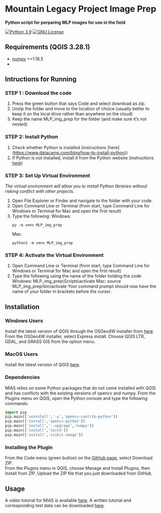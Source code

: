 # Mountain Legacy Project Image Prep
__Python script for perparing MLP images for use in the field__ 

[![Python 3.9](https://img.shields.io/badge/Python-3.9-blue.svg)](https://www.python.org/downloads/release/python-390/)
[![GNU License](https://img.shields.io/badge/License-GNU-green.svg)](https://www.gnu.org/licenses/gpl-3.0.en.html)

## Requirements (QGIS 3.28.1) 

- [numpy](https://numpy.org/) >=1.18.5
- 

## Intructions for Running

### STEP 1 : Download the code
1. Press the green button that says Code and select download as zip.
2. Unzip the folder and move to the location of choice (usually better to keep it on the local drive rather than anywhere on the cloud)
3. Keep the name MLP_img_prep for the folder (and make sure it’s not nested)

### STEP 2: Install Python
1. Check whether Python is installed (instructions [here] (https://www.datacamp.com/blog/how-to-install-python))
2. If Python is not installed, install it from the Python website (instructions [here](https://www.datacamp.com/blog/how-to-install-python))


### STEP 3: Set Up Virtual Environment
*The virtual environment will allow you to install Python libraries without risking conflict with other projects.*
1. Open File Explorer or Finder and navigate to the folder with your code.
2. Open Command Line or Terminal (from start, type Command Line for Windows or Terminal for Mac and open the first result)
3. Type the following:
	Windows:
	```console
	py -m venv MLP_img_prep
	```
	Mac:
	```console
	python3 -m venv MLP_img_prep
	```

### STEP 4: Activate the Virtual Environment
1. Open Command Line or Terminal (from start, type Command Line for Windows or Terminal for Mac and open the first result)
2. Type the following using the name of the folder holding the code
Windows:	MLP_img_prep\Scripts\activate
Mac:	source MLP_img_prep/bin/activate
Your command prompt should now have the name of your folder in brackets before the cursor.


## Installation

### Windows Users
Install the latest version of QGIS through the OSGeo4W installer from [here](https://qgis.org/en/site/forusers/alldownloads.html#osgeo4w-installer). From the OSGeo4W installer, select Express install. Choose QGIS LTR, GDAL, and GRASS GIS from the option menu. 

### MacOS Users
Install the latest version of QGIS [here](https://qgis.org/en/site/forusers/download.html).

### Dependencies
MIAS relies on some Python packages that do not come installed with QGIS and has conflicts with the existing versions of opencv and numpy. From the Plugins menu on QGIS, open the Python console and type the following commands:
```python
import pip
pip.main(['uninstall','-y','opencv-contrib-python'])
pip.main(['install','opencv-python'])
pip.main(['install','--upgrage','numpy'])
pip.main(['install','torch'])
pip.main(['install','scikit-image'])
```

### Installing the Plugin
From the Code menu (green button) on the [GitHub page](https://github.com/ClaireWrightMi/MLP_IA_Suite), select Download ZIP.  
From the Plugins menu in QGIS, choose Manage and Install Plugins, then Install from ZIP. Upload the ZIP file that you just downloaded from GitHub.

## Usage
A video tutorial for MIAS is available [here](URL).
A written tutorial and corresponding test data can be downloaded [here](URL).


